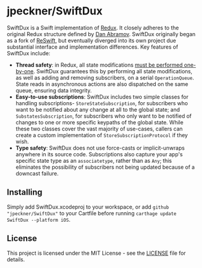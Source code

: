 # jpeckner/SwiftDux

SwiftDux is a Swift implementation of [Redux](https://github.com/reactjs/redux). It closely adheres to the original Redux structure defined by [Dan Abramov](https://github.com/gaearon). SwiftDux originally began as a fork of [ReSwift](https://github.com/ReSwift/ReSwift), but eventually diverged into its own project due substantial interface and implementation differences. Key features of SwiftDux include:

- **Thread safety**: in Redux, all state modifications [must be performed one-by-one](https://redux.js.org/introduction/three-principles#state-is-read-only). SwiftDux guarantees this by performing all state modifications, as well as adding and removing subscribers, on a serial `OperationQueue`. State reads in asynchronous actions are also dispatched on the same queue, ensuring data integrity.
- **Easy-to-use subscriptions**: SwiftDux includes two simple classes for handling subscriptions- `StoreStateSubscription`, for subscribers who want to be notified about any change at all to the global state; and `SubstatesSubscription`, for subscribers who only want to be notified of changes to one or more specific keypaths of the global state. While these two classes cover the vast majority of use-cases, callers can create a custom implementation of `StoreSubscriptionProtocol` if they wish.
- **Type safety**: SwiftDux does not use force-casts or implicit-unwraps anywhere in its source code. Subscriptions also capture your app's specific state type as an `associatetype`, rather than as `Any`; this eliminates the possibility of subscribers not being updated because of a downcast failure.

## Installing

Simply add SwiftDux.xcodeproj to your workspace, or add `github "jpeckner/SwiftDux"` to your Cartfile before running `carthage update SwiftDux --platform iOS`.

## License

This project is licensed under the MIT License - see the [LICENSE](LICENSE) file for details.

